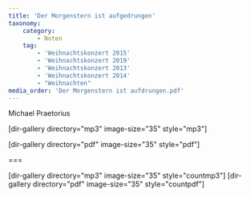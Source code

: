 ```yaml
---
title: 'Der Morgenstern ist aufgedrungen'
taxonomy:
    category:
        - Noten
    tag:
        - 'Weihnachtskonzert 2015'
        - 'Weihnachtskonzert 2019'
        - 'Weihnachtskonzert 2013'
        - 'Weihnachtskonzert 2014'
        - "Weihnachten"
media_order: 'Der Morgenstern ist aufdrungen.pdf'
---
```


Michael Praetorius

[dir-gallery directory="mp3" image-size="35" style="mp3"]

[dir-gallery directory="pdf" image-size="35" style="pdf"]

===

[dir-gallery directory="mp3" image-size="35" style="countmp3"]
[dir-gallery directory="pdf" image-size="35" style="countpdf"]